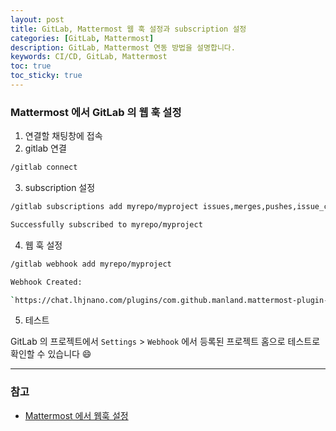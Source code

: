 ```yaml
---
layout: post
title: GitLab, Mattermost 웹 훅 설정과 subscription 설정
categories: [GitLab, Mattermost]
description: GitLab, Mattermost 연동 방법을 설명합니다. 
keywords: CI/CD, GitLab, Mattermost
toc: true
toc_sticky: true
---
```


### Mattermost 에서 GitLab 의 웹 훅 설정

1. 연결할 채팅창에 접속
2. gitlab 연결

```bash
/gitlab connect
```

3. subscription 설정

```bash
/gitlab subscriptions add myrepo/myproject issues,merges,pushes,issue_comments,merge_request_comments,pipeline,tag,pull_reviews

Successfully subscribed to myrepo/myproject
```

4. 웹 훅 설정

```bash
/gitlab webhook add myrepo/myproject

Webhook Created:

`https://chat.lhjnano.com/plugins/com.github.manland.mattermost-plugin-gitlab/webhook`
```

5. 테스트

GitLab 의 프로젝트에서 `Settings` > `Webhook` 에서 등록된 프로젝트 홈으로 테스트로 확인할 수 있습니다 :smile:


---

### 참고 

* [Mattermost 에서 웹훅 설정](https://github.com/mattermost/mattermost-plugin-gitlab)

